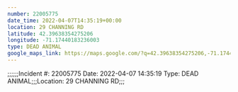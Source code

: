 ```yaml
---
number: 22005775
date_time: 2022-04-07T14:35:19+00:00
location: 29 CHANNING RD
latitude: 42.39638354275206
longitude: -71.17440183236003
type: DEAD ANIMAL
google_maps_link: https://maps.google.com/?q=42.39638354275206,-71.17440183236003
---
```


;;;;;;Incident #: 22005775   Date: 2022-04-07 14:35:19   Type: DEAD ANIMAL;;;Location: 29 CHANNING RD;;;
